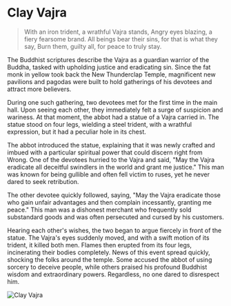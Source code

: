 # Clay Vajra

> With an iron trident, a wrathful Vajra stands,
> Angry eyes blazing, a fiery fearsome brand.
> All beings bear their sins, for that is what they say,
> Burn them, guilty all, for peace to truly stay.

The Buddhist scriptures describe the Vajra as a guardian warrior of the
Buddha, tasked with upholding justice and eradicating sin.
Since the fat monk in yellow took back the New Thunderclap Temple,
magnificent new pavilions and pagodas were built to hold gatherings of
his devotees and attract more believers.

During one such gathering, two devotees met for the first time in the main
hall. Upon seeing each other, they immediately felt a surge of suspicion
and wariness. At that moment, the abbot had a statue of a Vajra carried in.
The statue stood on four legs, wielding a steel trident, with a wrathful
expression, but it had a peculiar hole in its chest.

The abbot introduced the statue, explaining that it was newly crafted and
imbued with a particular spiritual power that could discern right from
Wrong. One of the devotees hurried to the Vajra and said, "May the Vajra
eradicate all deceitful swindlers in the world and grant me justice." This
man was known for being gullible and often fell victim to ruses, yet he
never dared to seek retribution.

The other devotee quickly followed, saying, "May the Vajra eradicate
those who gain unfair advantages and then complain incessantly, granting
me peace." This man was a dishonest merchant who frequently sold
substandard goods and was often persecuted and cursed by his customers.

Hearing each other's wishes, the two began to argue fiercely in front of the
statue. The Vajra's eyes suddenly moved, and with a swift motion of its
trident, it killed both men. Flames then erupted from its four legs,
incinerating their bodies completely.
News of this event spread quickly, shocking the folks around the temple.
Some accused the abbot of using sorcery to deceive people, while others
praised his profound Buddhist wisdom and extraordinary powers.
Regardless, no one dared to disrespect him.

![Clay Vajra](/image-20240827013056276.png)